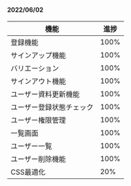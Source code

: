 #### 2022/06/02
| 機能 | 進捗 |
| --- | --- |
 登録機能　 　　　　|100%
 サインアップ機能　 |100%
 バリエーション　　 |100%
 サインアウト機能　 |100%
 ユーザー資料更新機能　|100%
 ユーザー登録状態チェック|100%
 ユーザー権限管理　　|100%
 一覧画面          |100%
 ユーザー一覧       |100%
 ユーザー削除機能|100%
 CSS最適化|20%
 